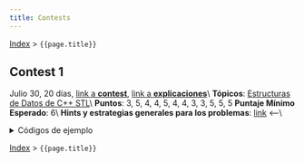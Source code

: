 ```yaml
---
title: Contests
---
```


[Index](index) > ```{{page.title}}```

## Contest 1
Julio 30, 20 días, [link a **contest**](https://vjudge.net/contest/315726), [link a **explicaciones**](https://docs.google.com/document/d/1sXtMsipJnSjBsvmrPrH4DSrVENmn4TAsgdKcJlVp6U8)\\
**Tópicos**: [Estructuras de Datos de C++ STL](resources/data_structures)\\
**Puntos**: 3, 5, 4, 4, 5, 4, 4, 3, 3, 5, 5, 5    **Puntaje Mínimo Esperado**: 6\\
**Hints y estrategias generales para los problemas**: [link](https://programacioncompetitivapuc.github.io/IIC2553-2019-2/hints/contest%201) <--\\
<details> 
  <summary>Códigos de ejemplo</summary>
   [A - Valeriy and Deque](https://github.com/PabloMessina/Competitive-Programming-Material/blob/master/Solved%20problems/Codeforces/1180C_ValeriyAndDeque.cpp)\\
  [B - Roadwork](https://github.com/PabloMessina/Competitive-Programming-Material/blob/master/Solved%20problems/AtCoder/abc128_e_Roadwork.cpp)\\
  [C - Two Teams](https://github.com/ProgramacionCompetitivaPUC/IIC2553-2019-2/blob/master/code_samples/contest1/C_TwoTeams.cpp)\\
  [D - Memory Management](https://github.com/ProgramacionCompetitivaPUC/IIC2553-2019-2/blob/master/code_samples/contest1/D_MemoryManagement.cpp)\\
  [E - Largest Rectangle in a Histogram](https://github.com/PabloMessina/Competitive-Programming-Material/blob/master/Solved%20problems/SPOJ/HISTOGRA_LargestRectangleInAHistogram.cpp)\\
  [F - Weird Function](https://github.com/PabloMessina/Competitive-Programming-Material/blob/master/Solved%20problems/SPOJ/WEIRDFN_WeirdFunction.cpp)\\
  [G - Criss-Cross Cables](https://github.com/PabloMessina/Competitive-Programming-Material/blob/master/Solved%20problems/kattis/crisscrosscables.cpp)\\
  [H - equeue](https://github.com/ProgramacionCompetitivaPUC/IIC2553-2019-2/blob/master/code_samples/contest1/H_equeue.cpp)\\
  [I - Cat Party (Hard Edition)](https://github.com/PabloMessina/Competitive-Programming-Material/blob/master/Solved%20problems/Codeforces/1163B2_CatParty(HardEdition).cpp)\\
  [J - Back to the Future](https://github.com/PabloMessina/Competitive-Programming-Material/blob/master/Solved%20problems/LiveArchive/7887_BackToTheFuture.cpp)\\
  [K - Who is The Boss](https://github.com/PabloMessina/Competitive-Programming-Material/blob/master/Solved%20problems/SPOJ/VBOSS_WhoIsTheBoss.cpp)\\
  [L - Daunting Device](https://github.com/PabloMessina/Competitive-Programming-Material/blob/master/Solved%20problems/URI/DauntingDevice.cpp)
</details>

[Index](index) > ```{{page.title}}```
